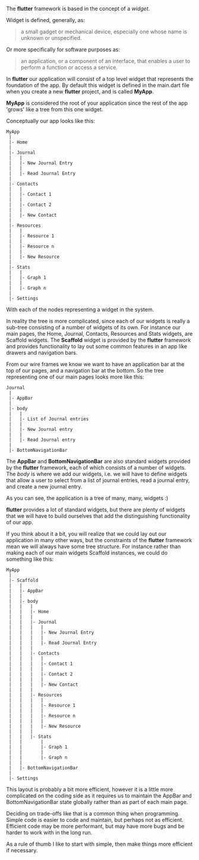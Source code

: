 The **flutter** framework is based in the concept of a _widget_. 

Widget is defined, generally, as:
> a small gadget or mechanical device, especially one whose name is unknown or unspecified.

Or more specifically for software purposes as:	
> an application, or a component of an interface, that enables a user to perform a function or access a service.


In **flutter** our application will consist of a top level widget that represents the foundation of the app.
By default this widget is defined in the main.dart file when you create a new **flutter** project, and is called **MyApp**.

**MyApp** is considered the root of your application since the rest of the app 'grows' like a tree from this one widget.

Conceptually our app looks like this:

```
MyApp 
 |
 |- Home
 |
 |- Journal
 |   |
 |   |- New Journal Entry
 |   |
 |   |- Read Journal Entry
 |
 |- Contacts
 |   |
 |   |- Contact 1
 |   |
 |   |- Contact 2
 |   |
 |   |- New Contact
 |
 |- Resources
 |   |
 |   |- Resource 1
 |   |
 |   |- Resource n
 |   |
 |   |- New Resource
 |
 |- Stats
 |   |
 |   |- Graph 1
 |   |
 |   |- Graph n
 |
 |- Settings
```

With each of the nodes representing a widget in the system.

In reality the tree is more complicated, since each of our widgets is really a sub-tree consisting of a number of widgets of its own.
For instance our main pages, the Home, Journal, Contacts, Resources and Stats widgets, are Scaffold widgets. 
The **Scaffold** widget is provided by the **flutter** framework and provides functionality to lay out some common features in an app like drawers and navigation bars.

From our wire frames we know we want to have an application bar at the top of our pages, and a navigation bar at the bottom.
So the tree representing one of our main pages looks more like this:

```
Journal
 |
 |- AppBar
 |
 |- body
 |   |
 |   |- List of Journal entries
 |   |
 |   |- New Journal entry
 |   |
 |   |- Read Journal entry 
 |
 |- BottomNavigationBar
```

The **AppBar** and **BottomNavigationBar** are also standard widgets provided by the **flutter** framework, each of which consists of a number of widgets.
The _body_ is where we add our widgets, i.e. we will have to define widgets that allow a user to select from a list of journal entries, read a journal entry, and create a new journal entry.

As you can see, the application is a tree of many, many, widgets :)

**flutter** provides a lot of standard widgets, but there are plenty of widgets that we will have to build ourselves that add the distinguishing functionality of our app.

If you think about it a bit, you will realize that we could lay out our application in many other ways, but the constraints of the **flutter** framework mean we will always have some tree structure.
For instance rather than making each of our main widgets Scaffold instances, we could do something like this:

```
MyApp 
 |
 |- Scaffold
 |   |
 |   |- AppBar
 |   |
 |   |- body
 |   |   |
 |   |   |- Home
 |   |   |
 |   |   |- Journal
 |   |   |   |
 |   |   |   |- New Journal Entry
 |   |   |   |
 |   |   |   |- Read Journal Entry
 |   |   |
 |   |   |- Contacts
 |   |   |   |
 |   |   |   |- Contact 1
 |   |   |   |
 |   |   |   |- Contact 2
 |   |   |   |
 |   |   |   |- New Contact
 |   |   |
 |   |   |- Resources
 |   |   |   |
 |   |   |   |- Resource 1
 |   |   |   |
 |   |   |   |- Resource n
 |   |   |   |
 |   |   |   |- New Resource
 |   |   |
 |   |   |- Stats
 |   |       |
 |   |       |- Graph 1
 |   |       |
 |   |       |- Graph n
 |   |
 |   |- BottomNavigationBar
 |         
 |- Settings
```

This layout is probably a bit more efficient, however it is a little more complicated on the coding side as it requires us to maintain the AppBar and BottomNavigationBar state globally rather than as part of each main page.

Deciding on trade-offs like that is a common thing when programming. Simple code is easier to code and maintain, but perhaps not as efficient. Efficient code may be more performant, but may have more bugs and be harder to work with in the long run.

As a rule of thumb I like to start with simple, then make things more efficient if necessary.
 
 
